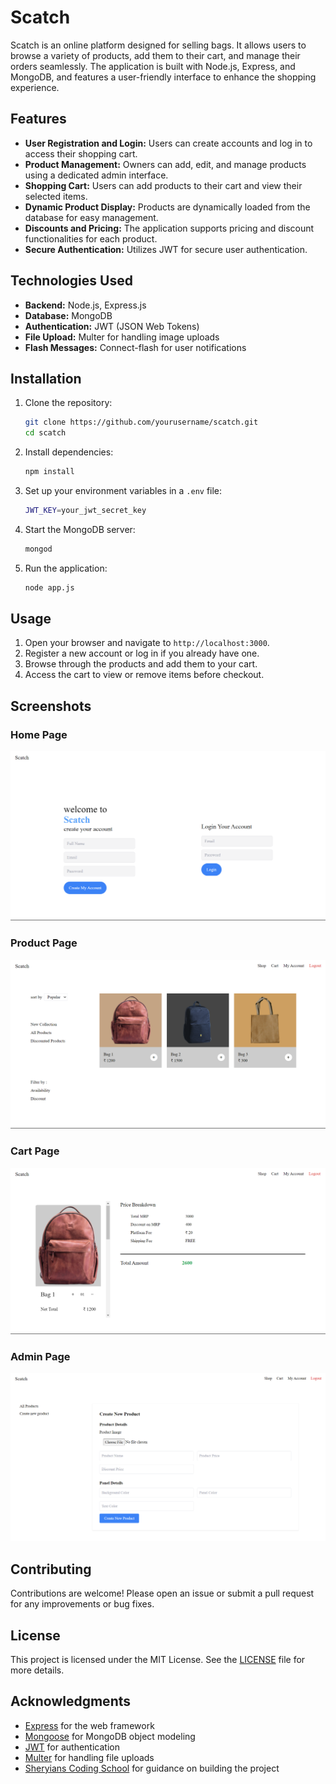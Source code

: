 # Scatch

Scatch is an online platform designed for selling bags. It allows users to browse a variety of products, add them to their cart, and manage their orders seamlessly. The application is built with Node.js, Express, and MongoDB, and features a user-friendly interface to enhance the shopping experience.

## Features

- **User Registration and Login:** Users can create accounts and log in to access their shopping cart.
- **Product Management:** Owners can add, edit, and manage products using a dedicated admin interface.
- **Shopping Cart:** Users can add products to their cart and view their selected items.
- **Dynamic Product Display:** Products are dynamically loaded from the database for easy management.
- **Discounts and Pricing:** The application supports pricing and discount functionalities for each product.
- **Secure Authentication:** Utilizes JWT for secure user authentication.

## Technologies Used

- **Backend:** Node.js, Express.js
- **Database:** MongoDB
- **Authentication:** JWT (JSON Web Tokens)
- **File Upload:** Multer for handling image uploads
- **Flash Messages:** Connect-flash for user notifications

## Installation

1. Clone the repository:
   ```bash
   git clone https://github.com/yourusername/scatch.git
   cd scatch
   ```

2. Install dependencies:
   ```bash
   npm install
   ```

3. Set up your environment variables in a `.env` file:
   ```bash
   JWT_KEY=your_jwt_secret_key
   ```

4. Start the MongoDB server:
   ```bash
   mongod
   ```

5. Run the application:
   ```bash
   node app.js
   ```

## Usage

1. Open your browser and navigate to `http://localhost:3000`.
2. Register a new account or log in if you already have one.
3. Browse through the products and add them to your cart.
4. Access the cart to view or remove items before checkout.

## Screenshots

### Home Page
![Home Page](screenshots/home.png)

### Product Page
![Product Page](screenshots/product.png)

### Cart Page
![Cart Page](screenshots/cart.png)

### Admin Page
![Admin Page](screenshots/admin.png)

## Contributing

Contributions are welcome! Please open an issue or submit a pull request for any improvements or bug fixes.

## License

This project is licensed under the MIT License. See the [LICENSE](LICENSE) file for more details.

## Acknowledgments

- [Express](https://expressjs.com/) for the web framework
- [Mongoose](https://mongoosejs.com/) for MongoDB object modeling
- [JWT](https://jwt.io/) for authentication
- [Multer](https://www.npmjs.com/package/multer) for handling file uploads
- [Sheryians Coding School](https://youtube.com/playlist?list=PLbtI3_MArDOkXRLxdMt1NOMtCS-84ibHH&si=sZsHNWBiOzpyy24s) for guidance on building the project


```